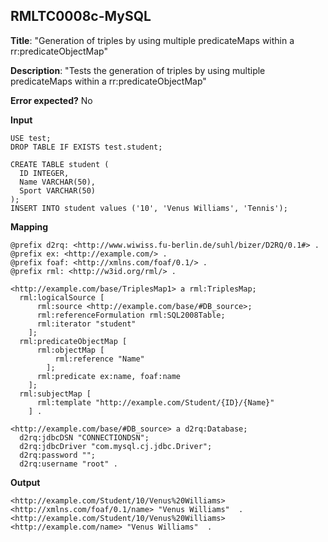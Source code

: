 ## RMLTC0008c-MySQL

**Title**: "Generation of triples by using multiple predicateMaps within a rr:predicateObjectMap"

**Description**: "Tests the generation of triples by using multiple predicateMaps within a rr:predicateObjectMap"

**Error expected?** No

**Input**
```
USE test;
DROP TABLE IF EXISTS test.student;

CREATE TABLE student (
  ID INTEGER,
  Name VARCHAR(50),
  Sport VARCHAR(50)
);
INSERT INTO student values ('10', 'Venus Williams', 'Tennis');

```

**Mapping**
```
@prefix d2rq: <http://www.wiwiss.fu-berlin.de/suhl/bizer/D2RQ/0.1#> .
@prefix ex: <http://example.com/> .
@prefix foaf: <http://xmlns.com/foaf/0.1/> .
@prefix rml: <http://w3id.org/rml/> .

<http://example.com/base/TriplesMap1> a rml:TriplesMap;
  rml:logicalSource [
      rml:source <http://example.com/base/#DB_source>;
      rml:referenceFormulation rml:SQL2008Table;
      rml:iterator "student"
    ];
  rml:predicateObjectMap [
      rml:objectMap [
          rml:reference "Name"
        ];
      rml:predicate ex:name, foaf:name
    ];
  rml:subjectMap [
      rml:template "http://example.com/Student/{ID}/{Name}"
    ] .

<http://example.com/base/#DB_source> a d2rq:Database;
  d2rq:jdbcDSN "CONNECTIONDSN";
  d2rq:jdbcDriver "com.mysql.cj.jdbc.Driver";
  d2rq:password "";
  d2rq:username "root" .

```

**Output**
```
<http://example.com/Student/10/Venus%20Williams> <http://xmlns.com/foaf/0.1/name> "Venus Williams"  .
<http://example.com/Student/10/Venus%20Williams> <http://example.com/name> "Venus Williams"  .


```

